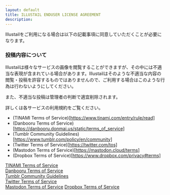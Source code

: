 ```yaml
---
layout: default
title: ILLUSTAIL ENDUSER LICENSE AGREEMENT
description: 
---
```


Illustailをご利用になる場合は以下の記載事項に同意していただくことが必要になります。

### 投稿内容について

Illustailは様々なサービスの画像を閲覧することができますが、その中には不適当な表現が含まれている場合があります。Illustailはそのような不適当な内容の閲覧・投稿を許容するものではありませんので、ご利用する場合はこのような行為は行わないようにしてください。

また、不適当な投稿は管理者の判断で適宜削除されます。

詳しくは各サービスの利用規約をご覧ください。

* (TINAMI Terms of Service)[https://www.tinami.com/entry/rule/read]
* (Danbooru Terms of Service)[https://danbooru.donmai.us/static/terms_of_service]
* (Tumblr Community Guidelines)[https://www.tumblr.com/policy/en/community]
* (Twitter Terms of Service)[https://twitter.com/tos]
* (Mastodon Terms of Service)[https://mastodon.cloud/terms]
* (Dropbox Terms of Service)[https://www.dropbox.com/privacy#terms]

</p>
<a href="https://www.tinami.com/entry/rule/read">TINAMI Terms of Service</a><br>
<a href="https://danbooru.donmai.us/static/terms_of_service">Danbooru Terms of Service</a><br>
<a href="https://www.tumblr.com/policy/en/community">Tumblr Community Guidelines</a><br>
<a href="https://twitter.com/tos">Twitter Terms of Service</a><br>
<a href="https://mastodon.cloud/terms">Mastodon Terms of Service</a>
<a href="https://www.dropbox.com/privacy#terms">Dropbox Terms of Service</a>
</div>
</body>
</html>
